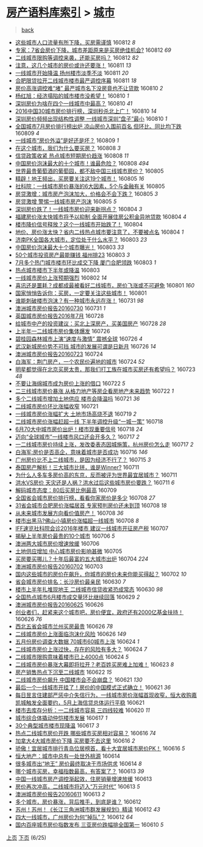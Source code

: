 [房产语料库索引](../../README.md)  > [城市](城市.md)
====
> [back](../README.md)

- [这些城市人口流量有所下降，买房需谨慎](http://jkwz.applinzi.com/ittc/6865606985717908485.html#%E8%BF%99%E4%BA%9B%E5%9F%8E%E5%B8%82%E4%BA%BA%E5%8F%A3%E6%B5%81%E9%87%8F%E6%9C%89%E6%89%80%E4%B8%8B%E9%99%8D%EF%BC%8C%E4%B9%B0%E6%88%BF%E9%9C%80%E8%B0%A8%E6%85%8E) 160812 *8* 
- [专家：7省会房价下降，城市差距原来是买房绝佳机会?](http://jkwz.applinzi.com/ittc/6865525687229875204.html#%E4%B8%93%E5%AE%B6%EF%BC%9A7%E7%9C%81%E4%BC%9A%E6%88%BF%E4%BB%B7%E4%B8%8B%E9%99%8D%EF%BC%8C%E5%9F%8E%E5%B8%82%E5%B7%AE%E8%B7%9D%E5%8E%9F%E6%9D%A5%E6%98%AF%E4%B9%B0%E6%88%BF%E7%BB%9D%E4%BD%B3%E6%9C%BA%E4%BC%9A%3F) 160812 *69* 
- [二线城市限购等调控来袭，还能买房吗？](http://jkwz.applinzi.com/ittc/6865423892100940804.html#%E4%BA%8C%E7%BA%BF%E5%9F%8E%E5%B8%82%E9%99%90%E8%B4%AD%E7%AD%89%E8%B0%83%E6%8E%A7%E6%9D%A5%E8%A2%AD%EF%BC%8C%E8%BF%98%E8%83%BD%E4%B9%B0%E6%88%BF%E5%90%97%EF%BC%9F) 160812 *82* 
- [注意，这几个城市的房价或许还要涨！](http://jkwz.applinzi.com/ittc/6865166393795937285.html#%E6%B3%A8%E6%84%8F%EF%BC%8C%E8%BF%99%E5%87%A0%E4%B8%AA%E5%9F%8E%E5%B8%82%E7%9A%84%E6%88%BF%E4%BB%B7%E6%88%96%E8%AE%B8%E8%BF%98%E8%A6%81%E6%B6%A8%EF%BC%81) 160811 *13* 
- [一线城市开始降温 扬州楼市淡季不淡](http://jkwz.applinzi.com/ittc/6865063139422503941.html#%E4%B8%80%E7%BA%BF%E5%9F%8E%E5%B8%82%E5%BC%80%E5%A7%8B%E9%99%8D%E6%B8%A9+%E6%89%AC%E5%B7%9E%E6%A5%BC%E5%B8%82%E6%B7%A1%E5%AD%A3%E4%B8%8D%E6%B7%A1) 160811 *20* 
- [合肥限贷拉开二线城市楼市最严调控序幕](http://jkwz.applinzi.com/ittc/6864775740209513476.html#%E5%90%88%E8%82%A5%E9%99%90%E8%B4%B7%E6%8B%89%E5%BC%80%E4%BA%8C%E7%BA%BF%E5%9F%8E%E5%B8%82%E6%A5%BC%E5%B8%82%E6%9C%80%E4%B8%A5%E8%B0%83%E6%8E%A7%E5%BA%8F%E5%B9%95) 160811 *18* 
- [房价高涨调控难“堵”   最严城市名下没房竟也不让贷款](http://jkwz.applinzi.com/ittc/6864791168059180037.html#%E6%88%BF%E4%BB%B7%E9%AB%98%E6%B6%A8%E8%B0%83%E6%8E%A7%E9%9A%BE%E2%80%9C%E5%A0%B5%E2%80%9D+++%E6%9C%80%E4%B8%A5%E5%9F%8E%E5%B8%82%E5%90%8D%E4%B8%8B%E6%B2%A1%E6%88%BF%E7%AB%9F%E4%B9%9F%E4%B8%8D%E8%AE%A9%E8%B4%B7%E6%AC%BE) 160810 *2* 
- [杨红旭：经济塌陷的城市楼市没希望！](http://jkwz.applinzi.com/ittc/6864701745581786116.html#%E6%9D%A8%E7%BA%A2%E6%97%AD%EF%BC%9A%E7%BB%8F%E6%B5%8E%E5%A1%8C%E9%99%B7%E7%9A%84%E5%9F%8E%E5%B8%82%E6%A5%BC%E5%B8%82%E6%B2%A1%E5%B8%8C%E6%9C%9B%EF%BC%81) 160810 *1* 
- [深圳房价为啥在四个一线城市中最高？](http://jkwz.applinzi.com/ittc/6864672971649713156.html#%E6%B7%B1%E5%9C%B3%E6%88%BF%E4%BB%B7%E4%B8%BA%E5%95%A5%E5%9C%A8%E5%9B%9B%E4%B8%AA%E4%B8%80%E7%BA%BF%E5%9F%8E%E5%B8%82%E4%B8%AD%E6%9C%80%E9%AB%98%EF%BC%9F) 160810 *41* 
- [2016中国30城市房价排行榜，深圳秒杀北上广！](http://jkwz.applinzi.com/ittc/6864393108711801861.html#2016%E4%B8%AD%E5%9B%BD30%E5%9F%8E%E5%B8%82%E6%88%BF%E4%BB%B7%E6%8E%92%E8%A1%8C%E6%A6%9C%EF%BC%8C%E6%B7%B1%E5%9C%B3%E7%A7%92%E6%9D%80%E5%8C%97%E4%B8%8A%E5%B9%BF%EF%BC%81) 160810 *14* 
- [深圳房价频频出现结构性调整 一线城市深圳“盘子”最小](http://jkwz.applinzi.com/ittc/6864653495873045509.html#%E6%B7%B1%E5%9C%B3%E6%88%BF%E4%BB%B7%E9%A2%91%E9%A2%91%E5%87%BA%E7%8E%B0%E7%BB%93%E6%9E%84%E6%80%A7%E8%B0%83%E6%95%B4+%E4%B8%80%E7%BA%BF%E5%9F%8E%E5%B8%82%E6%B7%B1%E5%9C%B3%E2%80%9C%E7%9B%98%E5%AD%90%E2%80%9D%E6%9C%80%E5%B0%8F) 160810 *1* 
- [全国城市7月房价排行榜出炉 凉山房价入围前百名 但环比、同比均下跌](http://jkwz.applinzi.com/ittc/6864347708965520388.html#%E5%85%A8%E5%9B%BD%E5%9F%8E%E5%B8%827%E6%9C%88%E6%88%BF%E4%BB%B7%E6%8E%92%E8%A1%8C%E6%A6%9C%E5%87%BA%E7%82%89+%E5%87%89%E5%B1%B1%E6%88%BF%E4%BB%B7%E5%85%A5%E5%9B%B4%E5%89%8D%E7%99%BE%E5%90%8D+%E4%BD%86%E7%8E%AF%E6%AF%94%E3%80%81%E5%90%8C%E6%AF%94%E5%9D%87%E4%B8%8B%E8%B7%8C) 160809 *4* 
- [一线城市“房价外溢”是好还是坏？](http://jkwz.applinzi.com/ittc/6864296523613078533.html#%E4%B8%80%E7%BA%BF%E5%9F%8E%E5%B8%82%E2%80%9C%E6%88%BF%E4%BB%B7%E5%A4%96%E6%BA%A2%E2%80%9D%E6%98%AF%E5%A5%BD%E8%BF%98%E6%98%AF%E5%9D%8F%EF%BC%9F) 160809 *1* 
- [在这个城市，我们为什么要买房？](http://jkwz.applinzi.com/ittc/6864046509582189573.html#%E5%9C%A8%E8%BF%99%E4%B8%AA%E5%9F%8E%E5%B8%82%EF%BC%8C%E6%88%91%E4%BB%AC%E4%B8%BA%E4%BB%80%E4%B9%88%E8%A6%81%E4%B9%B0%E6%88%BF%EF%BC%9F) 160808 *3* 
- [信贷政策收紧 热点城市短期房价趋涨](http://jkwz.applinzi.com/ittc/6864017516657116165.html#%E4%BF%A1%E8%B4%B7%E6%94%BF%E7%AD%96%E6%94%B6%E7%B4%A7+%E7%83%AD%E7%82%B9%E5%9F%8E%E5%B8%82%E7%9F%AD%E6%9C%9F%E6%88%BF%E4%BB%B7%E8%B6%8B%E6%B6%A8) 160808 *11* 
- [中国房价泡沫最大的十个城市！谁最危险？](http://jkwz.applinzi.com/ittc/6863916486355338244.html#%E4%B8%AD%E5%9B%BD%E6%88%BF%E4%BB%B7%E6%B3%A1%E6%B2%AB%E6%9C%80%E5%A4%A7%E7%9A%84%E5%8D%81%E4%B8%AA%E5%9F%8E%E5%B8%82%EF%BC%81%E8%B0%81%E6%9C%80%E5%8D%B1%E9%99%A9%EF%BC%9F) 160808 *494* 
- [世界最贵葡萄酒的葡萄园，都不敌中国三线城市房价？](http://jkwz.applinzi.com/ittc/6862946819214148613.html#%E4%B8%96%E7%95%8C%E6%9C%80%E8%B4%B5%E8%91%A1%E8%90%84%E9%85%92%E7%9A%84%E8%91%A1%E8%90%84%E5%9B%AD%EF%BC%8C%E9%83%BD%E4%B8%8D%E6%95%8C%E4%B8%AD%E5%9B%BD%E4%B8%89%E7%BA%BF%E5%9F%8E%E5%B8%82%E6%88%BF%E4%BB%B7%EF%BC%9F) 160805  
- [精辟！地王频出，买房要关注这19个城市！](http://jkwz.applinzi.com/ittc/6862931726678098948.html#%E7%B2%BE%E8%BE%9F%EF%BC%81%E5%9C%B0%E7%8E%8B%E9%A2%91%E5%87%BA%EF%BC%8C%E4%B9%B0%E6%88%BF%E8%A6%81%E5%85%B3%E6%B3%A8%E8%BF%9919%E4%B8%AA%E5%9F%8E%E5%B8%82%EF%BC%81) 160805 *16* 
- [社科院：一线城市房价暴涨的6大因素，5个与金融有关](http://jkwz.applinzi.com/ittc/6862826220999410693.html#%E7%A4%BE%E7%A7%91%E9%99%A2%EF%BC%9A%E4%B8%80%E7%BA%BF%E5%9F%8E%E5%B8%82%E6%88%BF%E4%BB%B7%E6%9A%B4%E6%B6%A8%E7%9A%846%E5%A4%A7%E5%9B%A0%E7%B4%A0%EF%BC%8C5%E4%B8%AA%E4%B8%8E%E9%87%91%E8%9E%8D%E6%9C%89%E5%85%B3) 160805  
- [房贷激增：城市房产泡沫加大，价格会不会下跌？](http://jkwz.applinzi.com/ittc/6862819753751741444.html#%E6%88%BF%E8%B4%B7%E6%BF%80%E5%A2%9E%EF%BC%9A%E5%9F%8E%E5%B8%82%E6%88%BF%E4%BA%A7%E6%B3%A1%E6%B2%AB%E5%8A%A0%E5%A4%A7%EF%BC%8C%E4%BB%B7%E6%A0%BC%E4%BC%9A%E4%B8%8D%E4%BC%9A%E4%B8%8B%E8%B7%8C%EF%BC%9F) 160805 *3* 
- [房贷激增 警惕一线城市房产泡沫](http://jkwz.applinzi.com/ittc/6862794179058598917.html#%E6%88%BF%E8%B4%B7%E6%BF%80%E5%A2%9E+%E8%AD%A6%E6%83%95%E4%B8%80%E7%BA%BF%E5%9F%8E%E5%B8%82%E6%88%BF%E4%BA%A7%E6%B3%A1%E6%B2%AB) 160805 *5* 
- [深圳房价跌了！一线城市房价迎来新拐点？](http://jkwz.applinzi.com/ittc/6862573418163209220.html#%E6%B7%B1%E5%9C%B3%E6%88%BF%E4%BB%B7%E8%B7%8C%E4%BA%86%EF%BC%81%E4%B8%80%E7%BA%BF%E5%9F%8E%E5%B8%82%E6%88%BF%E4%BB%B7%E8%BF%8E%E6%9D%A5%E6%96%B0%E6%8B%90%E7%82%B9%EF%BC%9F) 160804 *3* 
- [福建房价涨太快城市将予以抑制 全面开展住房公积金异地贷款](http://jkwz.applinzi.com/ittc/6862564471050077188.html#%E7%A6%8F%E5%BB%BA%E6%88%BF%E4%BB%B7%E6%B6%A8%E5%A4%AA%E5%BF%AB%E5%9F%8E%E5%B8%82%E5%B0%86%E4%BA%88%E4%BB%A5%E6%8A%91%E5%88%B6+%E5%85%A8%E9%9D%A2%E5%BC%80%E5%B1%95%E4%BD%8F%E6%88%BF%E5%85%AC%E7%A7%AF%E9%87%91%E5%BC%82%E5%9C%B0%E8%B4%B7%E6%AC%BE) 160804 *4* 
- [楼市降价信号释放？这个一线城市开始跌了！](http://jkwz.applinzi.com/ittc/6862480888046289924.html#%E6%A5%BC%E5%B8%82%E9%99%8D%E4%BB%B7%E4%BF%A1%E5%8F%B7%E9%87%8A%E6%94%BE%EF%BC%9F%E8%BF%99%E4%B8%AA%E4%B8%80%E7%BA%BF%E5%9F%8E%E5%B8%82%E5%BC%80%E5%A7%8B%E8%B7%8C%E4%BA%86%EF%BC%81) 160804  
- [地价、房价涨太快？省内二线热点城市要注意了，不要被点名](http://jkwz.applinzi.com/ittc/6862463731812008965.html#%E5%9C%B0%E4%BB%B7%E3%80%81%E6%88%BF%E4%BB%B7%E6%B6%A8%E5%A4%AA%E5%BF%AB%EF%BC%9F%E7%9C%81%E5%86%85%E4%BA%8C%E7%BA%BF%E7%83%AD%E7%82%B9%E5%9F%8E%E5%B8%82%E8%A6%81%E6%B3%A8%E6%84%8F%E4%BA%86%EF%BC%8C%E4%B8%8D%E8%A6%81%E8%A2%AB%E7%82%B9%E5%90%8D) 160804 *1* 
- [济南PK全国各大城市，定位处于什么水平？](http://jkwz.applinzi.com/ittc/6862252020609844228.html#%E6%B5%8E%E5%8D%97PK%E5%85%A8%E5%9B%BD%E5%90%84%E5%A4%A7%E5%9F%8E%E5%B8%82%EF%BC%8C%E5%AE%9A%E4%BD%8D%E5%A4%84%E4%BA%8E%E4%BB%80%E4%B9%88%E6%B0%B4%E5%B9%B3%EF%BC%9F) 160803 *23* 
- [中国房价泡沫最大十个城市曝光！](http://jkwz.applinzi.com/ittc/6862233285421433861.html#%E4%B8%AD%E5%9B%BD%E6%88%BF%E4%BB%B7%E6%B3%A1%E6%B2%AB%E6%9C%80%E5%A4%A7%E5%8D%81%E4%B8%AA%E5%9F%8E%E5%B8%82%E6%9B%9D%E5%85%89%EF%BC%81) 160803 *33* 
- [50个城市投资房产最能赚钱 福州排23](http://jkwz.applinzi.com/ittc/6862197575331087365.html#50%E4%B8%AA%E5%9F%8E%E5%B8%82%E6%8A%95%E8%B5%84%E6%88%BF%E4%BA%A7%E6%9C%80%E8%83%BD%E8%B5%9A%E9%92%B1+%E7%A6%8F%E5%B7%9E%E6%8E%9223) 160803 *3* 
- [7月多个热门城市楼市环比成交下降 厦门合肥领跌](http://jkwz.applinzi.com/ittc/6862161468392473604.html#7%E6%9C%88%E5%A4%9A%E4%B8%AA%E7%83%AD%E9%97%A8%E5%9F%8E%E5%B8%82%E6%A5%BC%E5%B8%82%E7%8E%AF%E6%AF%94%E6%88%90%E4%BA%A4%E4%B8%8B%E9%99%8D+%E5%8E%A6%E9%97%A8%E5%90%88%E8%82%A5%E9%A2%86%E8%B7%8C) 160803 *1* 
- [热点城市楼市下半年或降温](http://jkwz.applinzi.com/ittc/6861931589902271492.html#%E7%83%AD%E7%82%B9%E5%9F%8E%E5%B8%82%E6%A5%BC%E5%B8%82%E4%B8%8B%E5%8D%8A%E5%B9%B4%E6%88%96%E9%99%8D%E6%B8%A9) 160803  
- [一线城市房价上涨预期强烈](http://jkwz.applinzi.com/ittc/6861551069766878212.html#%E4%B8%80%E7%BA%BF%E5%9F%8E%E5%B8%82%E6%88%BF%E4%BB%B7%E4%B8%8A%E6%B6%A8%E9%A2%84%E6%9C%9F%E5%BC%BA%E7%83%88) 160802 *14* 
- [喜讯还是噩耗？成都成最被看好二线城市，房价飞涨或不可避免](http://jkwz.applinzi.com/ittc/6861456106215441412.html#%E5%96%9C%E8%AE%AF%E8%BF%98%E6%98%AF%E5%99%A9%E8%80%97%EF%BC%9F%E6%88%90%E9%83%BD%E6%88%90%E6%9C%80%E8%A2%AB%E7%9C%8B%E5%A5%BD%E4%BA%8C%E7%BA%BF%E5%9F%8E%E5%B8%82%EF%BC%8C%E6%88%BF%E4%BB%B7%E9%A3%9E%E6%B6%A8%E6%88%96%E4%B8%8D%E5%8F%AF%E9%81%BF%E5%85%8D) 160801 *160* 
- [国家悄悄告诉你：买房，一定要关注这些城市！](http://jkwz.applinzi.com/ittc/6861357852144436229.html#%E5%9B%BD%E5%AE%B6%E6%82%84%E6%82%84%E5%91%8A%E8%AF%89%E4%BD%A0%EF%BC%9A%E4%B9%B0%E6%88%BF%EF%BC%8C%E4%B8%80%E5%AE%9A%E8%A6%81%E5%85%B3%E6%B3%A8%E8%BF%99%E4%BA%9B%E5%9F%8E%E5%B8%82%EF%BC%81) 160801  
- [谁能刺破楼市泡沫？有一种城市永远在涨！](http://jkwz.applinzi.com/ittc/6861150806027535364.html#%E8%B0%81%E8%83%BD%E5%88%BA%E7%A0%B4%E6%A5%BC%E5%B8%82%E6%B3%A1%E6%B2%AB%EF%BC%9F%E6%9C%89%E4%B8%80%E7%A7%8D%E5%9F%8E%E5%B8%82%E6%B0%B8%E8%BF%9C%E5%9C%A8%E6%B6%A8%EF%BC%81) 160731 *98* 
- [澳洲城市房价报告20160730](http://jkwz.applinzi.com/ittc/6860243452134163461.html#%E6%BE%B3%E6%B4%B2%E5%9F%8E%E5%B8%82%E6%88%BF%E4%BB%B7%E6%8A%A5%E5%91%8A20160730) 160731 *1* 
- [英国城市房价报告2016年7月](http://jkwz.applinzi.com/ittc/6859854946769585157.html#%E8%8B%B1%E5%9B%BD%E5%9F%8E%E5%B8%82%E6%88%BF%E4%BB%B7%E6%8A%A5%E5%91%8A2016%E5%B9%B47%E6%9C%88) 160728  
- [给城市中产的投资建议：买北上深房产，买美国房产](http://jkwz.applinzi.com/ittc/6859582984742765572.html#%E7%BB%99%E5%9F%8E%E5%B8%82%E4%B8%AD%E4%BA%A7%E7%9A%84%E6%8A%95%E8%B5%84%E5%BB%BA%E8%AE%AE%EF%BC%9A%E4%B9%B0%E5%8C%97%E4%B8%8A%E6%B7%B1%E6%88%BF%E4%BA%A7%EF%BC%8C%E4%B9%B0%E7%BE%8E%E5%9B%BD%E6%88%BF%E4%BA%A7) 160728 *28* 
- [上半年一二线城市房价集体爆发](http://jkwz.applinzi.com/ittc/6859159346260476932.html#%E4%B8%8A%E5%8D%8A%E5%B9%B4%E4%B8%80%E4%BA%8C%E7%BA%BF%E5%9F%8E%E5%B8%82%E6%88%BF%E4%BB%B7%E9%9B%86%E4%BD%93%E7%88%86%E5%8F%91) 160726  
- [碧桂园森林城市上演“速度与激情” 震撼全球](http://jkwz.applinzi.com/ittc/6859236614517294084.html#%E7%A2%A7%E6%A1%82%E5%9B%AD%E6%A3%AE%E6%9E%97%E5%9F%8E%E5%B8%82%E4%B8%8A%E6%BC%94%E2%80%9C%E9%80%9F%E5%BA%A6%E4%B8%8E%E6%BF%80%E6%83%85%E2%80%9D+%E9%9C%87%E6%92%BC%E5%85%A8%E7%90%83) 160726 *4* 
- [武汉新城房价势不可挡 城市的发展可谓是日新月](http://jkwz.applinzi.com/ittc/6859083759789540357.html#%E6%AD%A6%E6%B1%89%E6%96%B0%E5%9F%8E%E6%88%BF%E4%BB%B7%E5%8A%BF%E4%B8%8D%E5%8F%AF%E6%8C%A1+%E5%9F%8E%E5%B8%82%E7%9A%84%E5%8F%91%E5%B1%95%E5%8F%AF%E8%B0%93%E6%98%AF%E6%97%A5%E6%96%B0%E6%9C%88) 160726 *14* 
- [澳洲城市房价报告20160723](http://jkwz.applinzi.com/ittc/6857733393575576580.html#%E6%BE%B3%E6%B4%B2%E5%9F%8E%E5%B8%82%E6%88%BF%E4%BB%B7%E6%8A%A5%E5%91%8A20160723) 160724  
- [白海军：荆门房产，一个农民价遍地的城市](http://jkwz.applinzi.com/ittc/6858386424986076165.html#%E7%99%BD%E6%B5%B7%E5%86%9B%EF%BC%9A%E8%8D%86%E9%97%A8%E6%88%BF%E4%BA%A7%EF%BC%8C%E4%B8%80%E4%B8%AA%E5%86%9C%E6%B0%91%E4%BB%B7%E9%81%8D%E5%9C%B0%E7%9A%84%E5%9F%8E%E5%B8%82) 160724 *52* 
- [明星都觉得在北京买房太贵，那我们打工族在城市买房还有希望吗？](http://jkwz.applinzi.com/ittc/6858149971437814788.html#%E6%98%8E%E6%98%9F%E9%83%BD%E8%A7%89%E5%BE%97%E5%9C%A8%E5%8C%97%E4%BA%AC%E4%B9%B0%E6%88%BF%E5%A4%AA%E8%B4%B5%EF%BC%8C%E9%82%A3%E6%88%91%E4%BB%AC%E6%89%93%E5%B7%A5%E6%97%8F%E5%9C%A8%E5%9F%8E%E5%B8%82%E4%B9%B0%E6%88%BF%E8%BF%98%E6%9C%89%E5%B8%8C%E6%9C%9B%E5%90%97%EF%BC%9F) 160723 *48* 
- [不要让海绵城市成为房价上涨的借口](http://jkwz.applinzi.com/ittc/6857742491905950724.html#%E4%B8%8D%E8%A6%81%E8%AE%A9%E6%B5%B7%E7%BB%B5%E5%9F%8E%E5%B8%82%E6%88%90%E4%B8%BA%E6%88%BF%E4%BB%B7%E4%B8%8A%E6%B6%A8%E7%9A%84%E5%80%9F%E5%8F%A3) 160722 *5* 
- [二三线城市房价暴涨 从格力地产等房企看房地产未来趋势](http://jkwz.applinzi.com/ittc/6857735491927147524.html#%E4%BA%8C%E4%B8%89%E7%BA%BF%E5%9F%8E%E5%B8%82%E6%88%BF%E4%BB%B7%E6%9A%B4%E6%B6%A8+%E4%BB%8E%E6%A0%BC%E5%8A%9B%E5%9C%B0%E4%BA%A7%E7%AD%89%E6%88%BF%E4%BC%81%E7%9C%8B%E6%88%BF%E5%9C%B0%E4%BA%A7%E6%9C%AA%E6%9D%A5%E8%B6%8B%E5%8A%BF) 160722 *1* 
- [多个二线城市增加土地供应 楼市会降温吗](http://jkwz.applinzi.com/ittc/6857238181556257797.html#%E5%A4%9A%E4%B8%AA%E4%BA%8C%E7%BA%BF%E5%9F%8E%E5%B8%82%E5%A2%9E%E5%8A%A0%E5%9C%9F%E5%9C%B0%E4%BE%9B%E5%BA%94+%E6%A5%BC%E5%B8%82%E4%BC%9A%E9%99%8D%E6%B8%A9%E5%90%97) 160721 *36* 
- [二线城市房价环比涨幅收窄](http://jkwz.applinzi.com/ittc/6857235941806310405.html#%E4%BA%8C%E7%BA%BF%E5%9F%8E%E5%B8%82%E6%88%BF%E4%BB%B7%E7%8E%AF%E6%AF%94%E6%B6%A8%E5%B9%85%E6%94%B6%E7%AA%84) 160721  
- [一线城市房价涨幅扩大 土地市场高烧不退](http://jkwz.applinzi.com/ittc/6856487409419813892.html#%E4%B8%80%E7%BA%BF%E5%9F%8E%E5%B8%82%E6%88%BF%E4%BB%B7%E6%B6%A8%E5%B9%85%E6%89%A9%E5%A4%A7+%E5%9C%9F%E5%9C%B0%E5%B8%82%E5%9C%BA%E9%AB%98%E7%83%A7%E4%B8%8D%E9%80%80) 160719 *2* 
- [二线城市房价涨幅赶超一线 下半年调控升级“一城一策”](http://jkwz.applinzi.com/ittc/6856305419768824837.html#%E4%BA%8C%E7%BA%BF%E5%9F%8E%E5%B8%82%E6%88%BF%E4%BB%B7%E6%B6%A8%E5%B9%85%E8%B5%B6%E8%B6%85%E4%B8%80%E7%BA%BF+%E4%B8%8B%E5%8D%8A%E5%B9%B4%E8%B0%83%E6%8E%A7%E5%8D%87%E7%BA%A7%E2%80%9C%E4%B8%80%E5%9F%8E%E4%B8%80%E7%AD%96%E2%80%9D) 160718  
- [6月70大中城市房价出炉！楼市现重要信号](http://jkwz.applinzi.com/ittc/6856170632093631492.html#6%E6%9C%8870%E5%A4%A7%E4%B8%AD%E5%9F%8E%E5%B8%82%E6%88%BF%E4%BB%B7%E5%87%BA%E7%82%89%EF%BC%81%E6%A5%BC%E5%B8%82%E7%8E%B0%E9%87%8D%E8%A6%81%E4%BF%A1%E5%8F%B7) 160718 *24* 
- [迈向“全球城市”一线楼市风口还会开多久？](http://jkwz.applinzi.com/ittc/6855914827100455940.html#%E8%BF%88%E5%90%91%E2%80%9C%E5%85%A8%E7%90%83%E5%9F%8E%E5%B8%82%E2%80%9D%E4%B8%80%E7%BA%BF%E6%A5%BC%E5%B8%82%E9%A3%8E%E5%8F%A3%E8%BF%98%E4%BC%9A%E5%BC%80%E5%A4%9A%E4%B9%85%EF%BC%9F) 160717 *2* 
- [一二线城市房价持续上涨，发改委表态因城施策，杭州房价怎么走](http://jkwz.applinzi.com/ittc/6855706880936248325.html#%E4%B8%80%E4%BA%8C%E7%BA%BF%E5%9F%8E%E5%B8%82%E6%88%BF%E4%BB%B7%E6%8C%81%E7%BB%AD%E4%B8%8A%E6%B6%A8%EF%BC%8C%E5%8F%91%E6%94%B9%E5%A7%94%E8%A1%A8%E6%80%81%E5%9B%A0%E5%9F%8E%E6%96%BD%E7%AD%96%EF%BC%8C%E6%9D%AD%E5%B7%9E%E6%88%BF%E4%BB%B7%E6%80%8E%E4%B9%88%E8%B5%B0) 160717 *2* 
- [白海军:房价是否高企，意味着城市是否成功](http://jkwz.applinzi.com/ittc/6855382887398114308.html#%E7%99%BD%E6%B5%B7%E5%86%9B%3A%E6%88%BF%E4%BB%B7%E6%98%AF%E5%90%A6%E9%AB%98%E4%BC%81%EF%BC%8C%E6%84%8F%E5%91%B3%E7%9D%80%E5%9F%8E%E5%B8%82%E6%98%AF%E5%90%A6%E6%88%90%E5%8A%9F) 160716 *146* 
- [广州房价比不上二线城市，是因为经济不行了？](http://jkwz.applinzi.com/ittc/6855048042918708229.html#%E5%B9%BF%E5%B7%9E%E6%88%BF%E4%BB%B7%E6%AF%94%E4%B8%8D%E4%B8%8A%E4%BA%8C%E7%BA%BF%E5%9F%8E%E5%B8%82%EF%BC%8C%E6%98%AF%E5%9B%A0%E4%B8%BA%E7%BB%8F%E6%B5%8E%E4%B8%8D%E8%A1%8C%E4%BA%86%EF%BC%9F) 160715 *3* 
- [泰国房产解析！三大城市比拼，谁是Winner?](http://jkwz.applinzi.com/ittc/6853670333462348804.html#%E6%B3%B0%E5%9B%BD%E6%88%BF%E4%BA%A7%E8%A7%A3%E6%9E%90%EF%BC%81%E4%B8%89%E5%A4%A7%E5%9F%8E%E5%B8%82%E6%AF%94%E6%8B%BC%EF%BC%8C%E8%B0%81%E6%98%AFWinner%3F) 160711  
- [为什么人多车多房价高的东京，反而被评为世界最宜居城市？](http://jkwz.applinzi.com/ittc/6853670264696734724.html#%E4%B8%BA%E4%BB%80%E4%B9%88%E4%BA%BA%E5%A4%9A%E8%BD%A6%E5%A4%9A%E6%88%BF%E4%BB%B7%E9%AB%98%E7%9A%84%E4%B8%9C%E4%BA%AC%EF%BC%8C%E5%8F%8D%E8%80%8C%E8%A2%AB%E8%AF%84%E4%B8%BA%E4%B8%96%E7%95%8C%E6%9C%80%E5%AE%9C%E5%B1%85%E5%9F%8E%E5%B8%82%EF%BC%9F) 160711  
- [洪水VS房价 天灾还是人祸？洪水过后这些城市房价要跌？](http://jkwz.applinzi.com/ittc/6853537471509562372.html#%E6%B4%AA%E6%B0%B4VS%E6%88%BF%E4%BB%B7+%E5%A4%A9%E7%81%BE%E8%BF%98%E6%98%AF%E4%BA%BA%E7%A5%B8%EF%BC%9F%E6%B4%AA%E6%B0%B4%E8%BF%87%E5%90%8E%E8%BF%99%E4%BA%9B%E5%9F%8E%E5%B8%82%E6%88%BF%E4%BB%B7%E8%A6%81%E8%B7%8C%EF%BC%9F) 160711 *6* 
- [解码城市态度：80后买房比例最高](http://jkwz.applinzi.com/ittc/6852683297129497604.html#%E8%A7%A3%E7%A0%81%E5%9F%8E%E5%B8%82%E6%80%81%E5%BA%A6%EF%BC%9A80%E5%90%8E%E4%B9%B0%E6%88%BF%E6%AF%94%E4%BE%8B%E6%9C%80%E9%AB%98) 160709  
- [全国省会城市房价排行榜，看看你家房价是多少](http://jkwz.applinzi.com/ittc/6852538281014854661.html#%E5%85%A8%E5%9B%BD%E7%9C%81%E4%BC%9A%E5%9F%8E%E5%B8%82%E6%88%BF%E4%BB%B7%E6%8E%92%E8%A1%8C%E6%A6%9C%EF%BC%8C%E7%9C%8B%E7%9C%8B%E4%BD%A0%E5%AE%B6%E6%88%BF%E4%BB%B7%E6%98%AF%E5%A4%9A%E5%B0%91) 160708 *27* 
- [31省会城市合肥房价涨幅居首 专家预判房价还未到顶](http://jkwz.applinzi.com/ittc/6852460545269302277.html#31%E7%9C%81%E4%BC%9A%E5%9F%8E%E5%B8%82%E5%90%88%E8%82%A5%E6%88%BF%E4%BB%B7%E6%B6%A8%E5%B9%85%E5%B1%85%E9%A6%96+%E4%B8%93%E5%AE%B6%E9%A2%84%E5%88%A4%E6%88%BF%E4%BB%B7%E8%BF%98%E6%9C%AA%E5%88%B0%E9%A1%B6) 160708 *18* 
- [从未来城市发展方向看价值房产！](http://jkwz.applinzi.com/ittc/6852416173031031813.html#%E4%BB%8E%E6%9C%AA%E6%9D%A5%E5%9F%8E%E5%B8%82%E5%8F%91%E5%B1%95%E6%96%B9%E5%90%91%E7%9C%8B%E4%BB%B7%E5%80%BC%E6%88%BF%E4%BA%A7%EF%BC%81) 160708 *36* 
- [楼市出黑马?佛山小镇房价涨幅超一线城市](http://jkwz.applinzi.com/ittc/6852405599110956036.html#%E6%A5%BC%E5%B8%82%E5%87%BA%E9%BB%91%E9%A9%AC%3F%E4%BD%9B%E5%B1%B1%E5%B0%8F%E9%95%87%E6%88%BF%E4%BB%B7%E6%B6%A8%E5%B9%85%E8%B6%85%E4%B8%80%E7%BA%BF%E5%9F%8E%E5%B8%82) 160708 *8* 
- [IFF速览社科院会诊2016年楼市 建议一线城市开征房产税](http://jkwz.applinzi.com/ittc/6852172619474011141.html#IFF%E9%80%9F%E8%A7%88%E7%A4%BE%E7%A7%91%E9%99%A2%E4%BC%9A%E8%AF%8A2016%E5%B9%B4%E6%A5%BC%E5%B8%82+%E5%BB%BA%E8%AE%AE%E4%B8%80%E7%BA%BF%E5%9F%8E%E5%B8%82%E5%BC%80%E5%BE%81%E6%88%BF%E4%BA%A7%E7%A8%8E) 160707  
- [揭秘上半年房价最贵的10个城市](http://jkwz.applinzi.com/ittc/6851748896245810181.html#%E6%8F%AD%E7%A7%98%E4%B8%8A%E5%8D%8A%E5%B9%B4%E6%88%BF%E4%BB%B7%E6%9C%80%E8%B4%B5%E7%9A%8410%E4%B8%AA%E5%9F%8E%E5%B8%82) 160706 *5* 
- [澳洲两大城市房价增速放缓](http://jkwz.applinzi.com/ittc/6851713625118737412.html#%E6%BE%B3%E6%B4%B2%E4%B8%A4%E5%A4%A7%E5%9F%8E%E5%B8%82%E6%88%BF%E4%BB%B7%E5%A2%9E%E9%80%9F%E6%94%BE%E7%BC%93) 160706  
- [土地供应增加 中心城市房价影响甚微](http://jkwz.applinzi.com/ittc/6851310460074460164.html#%E5%9C%9F%E5%9C%B0%E4%BE%9B%E5%BA%94%E5%A2%9E%E5%8A%A0+%E4%B8%AD%E5%BF%83%E5%9F%8E%E5%B8%82%E6%88%BF%E4%BB%B7%E5%BD%B1%E5%93%8D%E7%94%9A%E5%BE%AE) 160705  
- [买房要买哪儿？十年后最富的五大城市出炉](http://jkwz.applinzi.com/ittc/6850936552821359621.html#%E4%B9%B0%E6%88%BF%E8%A6%81%E4%B9%B0%E5%93%AA%E5%84%BF%EF%BC%9F%E5%8D%81%E5%B9%B4%E5%90%8E%E6%9C%80%E5%AF%8C%E7%9A%84%E4%BA%94%E5%A4%A7%E5%9F%8E%E5%B8%82%E5%87%BA%E7%82%89) 160704 *224* 
- [澳洲城市房价报告20160702](http://jkwz.applinzi.com/ittc/6850671626638853125.html#%E6%BE%B3%E6%B4%B2%E5%9F%8E%E5%B8%82%E6%88%BF%E4%BB%B7%E6%8A%A5%E5%91%8A20160702) 160703  
- [国内这些城市的房价在飙升，你城市的房价未来你能买得起？](http://jkwz.applinzi.com/ittc/6850239192554275844.html#%E5%9B%BD%E5%86%85%E8%BF%99%E4%BA%9B%E5%9F%8E%E5%B8%82%E7%9A%84%E6%88%BF%E4%BB%B7%E5%9C%A8%E9%A3%99%E5%8D%87%EF%BC%8C%E4%BD%A0%E5%9F%8E%E5%B8%82%E7%9A%84%E6%88%BF%E4%BB%B7%E6%9C%AA%E6%9D%A5%E4%BD%A0%E8%83%BD%E4%B9%B0%E5%BE%97%E8%B5%B7%EF%BC%9F) 160702 *10* 
- [省会城市房价排名：长沙房价最亲民](http://jkwz.applinzi.com/ittc/6849497537865843716.html#%E7%9C%81%E4%BC%9A%E5%9F%8E%E5%B8%82%E6%88%BF%E4%BB%B7%E6%8E%92%E5%90%8D%EF%BC%9A%E9%95%BF%E6%B2%99%E6%88%BF%E4%BB%B7%E6%9C%80%E4%BA%B2%E6%B0%91) 160630 *7* 
- [楼市上半年扎堆现地王 二线城市信贷收紧恐成常态](http://jkwz.applinzi.com/ittc/6849419554522137605.html#%E6%A5%BC%E5%B8%82%E4%B8%8A%E5%8D%8A%E5%B9%B4%E6%89%8E%E5%A0%86%E7%8E%B0%E5%9C%B0%E7%8E%8B+%E4%BA%8C%E7%BA%BF%E5%9F%8E%E5%B8%82%E4%BF%A1%E8%B4%B7%E6%94%B6%E7%B4%A7%E6%81%90%E6%88%90%E5%B8%B8%E6%80%81) 160630 *98* 
- [全国热点城市6月楼市成交量环比继续回落](http://jkwz.applinzi.com/ittc/6849181097627485188.html#%E5%85%A8%E5%9B%BD%E7%83%AD%E7%82%B9%E5%9F%8E%E5%B8%826%E6%9C%88%E6%A5%BC%E5%B8%82%E6%88%90%E4%BA%A4%E9%87%8F%E7%8E%AF%E6%AF%94%E7%BB%A7%E7%BB%AD%E5%9B%9E%E8%90%BD) 160629 *2* 
- [澳洲城市房价报告20160625](http://jkwz.applinzi.com/ittc/6848005864447017989.html#%E6%BE%B3%E6%B4%B2%E5%9F%8E%E5%B8%82%E6%88%BF%E4%BB%B7%E6%8A%A5%E5%91%8A20160625) 160626  
- [创业者们，赶紧来这个城市吧，房价便宜，政府还有2000亿基金扶持！](http://jkwz.applinzi.com/ittc/6848083065762743301.html#%E5%88%9B%E4%B8%9A%E8%80%85%E4%BB%AC%EF%BC%8C%E8%B5%B6%E7%B4%A7%E6%9D%A5%E8%BF%99%E4%B8%AA%E5%9F%8E%E5%B8%82%E5%90%A7%EF%BC%8C%E6%88%BF%E4%BB%B7%E4%BE%BF%E5%AE%9C%EF%BC%8C%E6%94%BF%E5%BA%9C%E8%BF%98%E6%9C%892000%E4%BA%BF%E5%9F%BA%E9%87%91%E6%89%B6%E6%8C%81%EF%BC%81) 160626 *76* 
- [西北五省会城市兰州买房最贵](http://jkwz.applinzi.com/ittc/6848061777740579844.html#%E8%A5%BF%E5%8C%97%E4%BA%94%E7%9C%81%E4%BC%9A%E5%9F%8E%E5%B8%82%E5%85%B0%E5%B7%9E%E4%B9%B0%E6%88%BF%E6%9C%80%E8%B4%B5) 160626 *78* 
- [二线城市房价上涨面临泡沫化风险](http://jkwz.applinzi.com/ittc/6847858781731685380.html#%E4%BA%8C%E7%BA%BF%E5%9F%8E%E5%B8%82%E6%88%BF%E4%BB%B7%E4%B8%8A%E6%B6%A8%E9%9D%A2%E4%B8%B4%E6%B3%A1%E6%B2%AB%E5%8C%96%E9%A3%8E%E9%99%A9) 160626 *149* 
- [五月份房价调查大数据  70城市60城市上涨](http://jkwz.applinzi.com/ittc/6847330963058852868.html#%E4%BA%94%E6%9C%88%E4%BB%BD%E6%88%BF%E4%BB%B7%E8%B0%83%E6%9F%A5%E5%A4%A7%E6%95%B0%E6%8D%AE++70%E5%9F%8E%E5%B8%8260%E5%9F%8E%E5%B8%82%E4%B8%8A%E6%B6%A8) 160624 *1* 
- [二线城市房价上涨过快，存在的风险有多大？](http://jkwz.applinzi.com/ittc/6847212753500242949.html#%E4%BA%8C%E7%BA%BF%E5%9F%8E%E5%B8%82%E6%88%BF%E4%BB%B7%E4%B8%8A%E6%B6%A8%E8%BF%87%E5%BF%AB%EF%BC%8C%E5%AD%98%E5%9C%A8%E7%9A%84%E9%A3%8E%E9%99%A9%E6%9C%89%E5%A4%9A%E5%A4%A7%EF%BC%9F) 160624 *7* 
- [二线城市限购意味着楼市已上4000点](http://jkwz.applinzi.com/ittc/6847190221934052357.html#%E4%BA%8C%E7%BA%BF%E5%9F%8E%E5%B8%82%E9%99%90%E8%B4%AD%E6%84%8F%E5%91%B3%E7%9D%80%E6%A5%BC%E5%B8%82%E5%B7%B2%E4%B8%8A4000%E7%82%B9) 160624 *5* 
- [二线城市房价暴涨大幕即将拉开？老百姓买房难上加难！](http://jkwz.applinzi.com/ittc/6846859331282404357.html#%E4%BA%8C%E7%BA%BF%E5%9F%8E%E5%B8%82%E6%88%BF%E4%BB%B7%E6%9A%B4%E6%B6%A8%E5%A4%A7%E5%B9%95%E5%8D%B3%E5%B0%86%E6%8B%89%E5%BC%80%EF%BC%9F%E8%80%81%E7%99%BE%E5%A7%93%E4%B9%B0%E6%88%BF%E9%9A%BE%E4%B8%8A%E5%8A%A0%E9%9A%BE%EF%BC%81) 160623 *8* 
- [房产销售热点下沉至二线城市](http://jkwz.applinzi.com/ittc/6846334595397846020.html#%E6%88%BF%E4%BA%A7%E9%94%80%E5%94%AE%E7%83%AD%E7%82%B9%E4%B8%8B%E6%B2%89%E8%87%B3%E4%BA%8C%E7%BA%BF%E5%9F%8E%E5%B8%82) 160622 *15* 
- [二线城市房价飙升 中国楼市会不会崩盘？](http://jkwz.applinzi.com/ittc/6846303520265077765.html#%E4%BA%8C%E7%BA%BF%E5%9F%8E%E5%B8%82%E6%88%BF%E4%BB%B7%E9%A3%99%E5%8D%87+%E4%B8%AD%E5%9B%BD%E6%A5%BC%E5%B8%82%E4%BC%9A%E4%B8%8D%E4%BC%9A%E5%B4%A9%E7%9B%98%EF%BC%9F) 160621 *130* 
- [最后一个一线城市开挂了！房价的中国模式正式确立！](http://jkwz.applinzi.com/ittc/6846224741266097156.html#%E6%9C%80%E5%90%8E%E4%B8%80%E4%B8%AA%E4%B8%80%E7%BA%BF%E5%9F%8E%E5%B8%82%E5%BC%80%E6%8C%82%E4%BA%86%EF%BC%81%E6%88%BF%E4%BB%B7%E7%9A%84%E4%B8%AD%E5%9B%BD%E6%A8%A1%E5%BC%8F%E6%AD%A3%E5%BC%8F%E7%A1%AE%E7%AB%8B%EF%BC%81) 160621 *36* 
- [每日昱言住建部严惩中介失信行为，一线城市房价涨幅首现收窄，恒大收购嘉凯城触发全面要约，5月上海信贷总体运行平稳](http://jkwz.applinzi.com/ittc/6846069920638698500.html#%E6%AF%8F%E6%97%A5%E6%98%B1%E8%A8%80%E4%BD%8F%E5%BB%BA%E9%83%A8%E4%B8%A5%E6%83%A9%E4%B8%AD%E4%BB%8B%E5%A4%B1%E4%BF%A1%E8%A1%8C%E4%B8%BA%EF%BC%8C%E4%B8%80%E7%BA%BF%E5%9F%8E%E5%B8%82%E6%88%BF%E4%BB%B7%E6%B6%A8%E5%B9%85%E9%A6%96%E7%8E%B0%E6%94%B6%E7%AA%84%EF%BC%8C%E6%81%92%E5%A4%A7%E6%94%B6%E8%B4%AD%E5%98%89%E5%87%AF%E5%9F%8E%E8%A7%A6%E5%8F%91%E5%85%A8%E9%9D%A2%E8%A6%81%E7%BA%A6%EF%BC%8C5%E6%9C%88%E4%B8%8A%E6%B5%B7%E4%BF%A1%E8%B4%B7%E6%80%BB%E4%BD%93%E8%BF%90%E8%A1%8C%E5%B9%B3%E7%A8%B3) 160621  
- [楼市去库存分析：一二线城市容易 三四线较难](http://jkwz.applinzi.com/ittc/6845761211756708869.html#%E6%A5%BC%E5%B8%82%E5%8E%BB%E5%BA%93%E5%AD%98%E5%88%86%E6%9E%90%EF%BC%9A%E4%B8%80%E4%BA%8C%E7%BA%BF%E5%9F%8E%E5%B8%82%E5%AE%B9%E6%98%93+%E4%B8%89%E5%9B%9B%E7%BA%BF%E8%BE%83%E9%9A%BE) 160620 *11* 
- [城市综合体撬动仲恺楼市发展](http://jkwz.applinzi.com/ittc/6844726282650387461.html#%E5%9F%8E%E5%B8%82%E7%BB%BC%E5%90%88%E4%BD%93%E6%92%AC%E5%8A%A8%E4%BB%B2%E6%81%BA%E6%A5%BC%E5%B8%82%E5%8F%91%E5%B1%95) 160617 *1* 
- [30个典型城市楼市现降温](http://jkwz.applinzi.com/ittc/6844564575550440452.html#30%E4%B8%AA%E5%85%B8%E5%9E%8B%E5%9F%8E%E5%B8%82%E6%A5%BC%E5%B8%82%E7%8E%B0%E9%99%8D%E6%B8%A9) 160617 *3* 
- [热点二线城市房价开跌 哪些城市买房相对容易？](http://jkwz.applinzi.com/ittc/6844362587734819845.html#%E7%83%AD%E7%82%B9%E4%BA%8C%E7%BA%BF%E5%9F%8E%E5%B8%82%E6%88%BF%E4%BB%B7%E5%BC%80%E8%B7%8C+%E5%93%AA%E4%BA%9B%E5%9F%8E%E5%B8%82%E4%B9%B0%E6%88%BF%E7%9B%B8%E5%AF%B9%E5%AE%B9%E6%98%93%EF%BC%9F) 160616 *74* 
- [加拿大4大城市房价下降 买房要不去这里](http://jkwz.applinzi.com/ittc/6844256421335794692.html#%E5%8A%A0%E6%8B%BF%E5%A4%A74%E5%A4%A7%E5%9F%8E%E5%B8%82%E6%88%BF%E4%BB%B7%E4%B8%8B%E9%99%8D+%E4%B9%B0%E6%88%BF%E8%A6%81%E4%B8%8D%E5%8E%BB%E8%BF%99%E9%87%8C) 160616 *2* 
- [骄傲！宜居城市排行青岛位居榜首，看十大宜居城市房价PK！](http://jkwz.applinzi.com/ittc/6844234575617983492.html#%E9%AA%84%E5%82%B2%EF%BC%81%E5%AE%9C%E5%B1%85%E5%9F%8E%E5%B8%82%E6%8E%92%E8%A1%8C%E9%9D%92%E5%B2%9B%E4%BD%8D%E5%B1%85%E6%A6%9C%E9%A6%96%EF%BC%8C%E7%9C%8B%E5%8D%81%E5%A4%A7%E5%AE%9C%E5%B1%85%E5%9F%8E%E5%B8%82%E6%88%BF%E4%BB%B7PK%EF%BC%81) 160616 *5* 
- [恒大地产：城市中总有一处世外桃源](http://jkwz.applinzi.com/ittc/6843513148702983173.html#%E6%81%92%E5%A4%A7%E5%9C%B0%E4%BA%A7%EF%BC%9A%E5%9F%8E%E5%B8%82%E4%B8%AD%E6%80%BB%E6%9C%89%E4%B8%80%E5%A4%84%E4%B8%96%E5%A4%96%E6%A1%83%E6%BA%90) 160614  
- [很多城市出“地王” 房价最终取决于市场供求](http://jkwz.applinzi.com/ittc/6843606149475337221.html#%E5%BE%88%E5%A4%9A%E5%9F%8E%E5%B8%82%E5%87%BA%E2%80%9C%E5%9C%B0%E7%8E%8B%E2%80%9D+%E6%88%BF%E4%BB%B7%E6%9C%80%E7%BB%88%E5%8F%96%E5%86%B3%E4%BA%8E%E5%B8%82%E5%9C%BA%E4%BE%9B%E6%B1%82) 160614 *8* 
- [哪个城市买房，幸福指数最高，有答案了？](http://jkwz.applinzi.com/ittc/6843337261806257157.html#%E5%93%AA%E4%B8%AA%E5%9F%8E%E5%B8%82%E4%B9%B0%E6%88%BF%EF%BC%8C%E5%B9%B8%E7%A6%8F%E6%8C%87%E6%95%B0%E6%9C%80%E9%AB%98%EF%BC%8C%E6%9C%89%E7%AD%94%E6%A1%88%E4%BA%86%EF%BC%9F) 160613 *39* 
- [中国一线城市房产调控渐起效，住房销量增速放缓](http://jkwz.applinzi.com/ittc/6843252889463817220.html#%E4%B8%AD%E5%9B%BD%E4%B8%80%E7%BA%BF%E5%9F%8E%E5%B8%82%E6%88%BF%E4%BA%A7%E8%B0%83%E6%8E%A7%E6%B8%90%E8%B5%B7%E6%95%88%EF%BC%8C%E4%BD%8F%E6%88%BF%E9%94%80%E9%87%8F%E5%A2%9E%E9%80%9F%E6%94%BE%E7%BC%93) 160613  
- [房价再次冲高，二线城市将迈入“万元时代”](http://jkwz.applinzi.com/ittc/6843135497991619588.html#%E6%88%BF%E4%BB%B7%E5%86%8D%E6%AC%A1%E5%86%B2%E9%AB%98%EF%BC%8C%E4%BA%8C%E7%BA%BF%E5%9F%8E%E5%B8%82%E5%B0%86%E8%BF%88%E5%85%A5%E2%80%9C%E4%B8%87%E5%85%83%E6%97%B6%E4%BB%A3%E2%80%9D) 160613 *5* 
- [澳洲城市房价报告20160611](http://jkwz.applinzi.com/ittc/6842879110145377284.html#%E6%BE%B3%E6%B4%B2%E5%9F%8E%E5%B8%82%E6%88%BF%E4%BB%B7%E6%8A%A5%E5%91%8A20160611) 160613 *2* 
- [多个城市，房价暴涨，背后推手，到底是谁？](http://jkwz.applinzi.com/ittc/6842957725545530372.html#%E5%A4%9A%E4%B8%AA%E5%9F%8E%E5%B8%82%EF%BC%8C%E6%88%BF%E4%BB%B7%E6%9A%B4%E6%B6%A8%EF%BC%8C%E8%83%8C%E5%90%8E%E6%8E%A8%E6%89%8B%EF%BC%8C%E5%88%B0%E5%BA%95%E6%98%AF%E8%B0%81%EF%BC%9F) 160612  
- [苏州！苏州！《长江三角洲城市群发展规划》精读](http://jkwz.applinzi.com/ittc/6842931533446644740.html#%E8%8B%8F%E5%B7%9E%EF%BC%81%E8%8B%8F%E5%B7%9E%EF%BC%81%E3%80%8A%E9%95%BF%E6%B1%9F%E4%B8%89%E8%A7%92%E6%B4%B2%E5%9F%8E%E5%B8%82%E7%BE%A4%E5%8F%91%E5%B1%95%E8%A7%84%E5%88%92%E3%80%8B%E7%B2%BE%E8%AF%BB) 160612 *43* 
- [四大一线城市，广州房价为何“掉队”？](http://jkwz.applinzi.com/ittc/6842785993031418884.html#%E5%9B%9B%E5%A4%A7%E4%B8%80%E7%BA%BF%E5%9F%8E%E5%B8%82%EF%BC%8C%E5%B9%BF%E5%B7%9E%E6%88%BF%E4%BB%B7%E4%B8%BA%E4%BD%95%E2%80%9C%E6%8E%89%E9%98%9F%E2%80%9D%EF%BC%9F) 160612 *64* 
- [国内百座城市房价指数发布 三亚房价跌幅排全国第一](http://jkwz.applinzi.com/ittc/6842040200418821125.html#%E5%9B%BD%E5%86%85%E7%99%BE%E5%BA%A7%E5%9F%8E%E5%B8%82%E6%88%BF%E4%BB%B7%E6%8C%87%E6%95%B0%E5%8F%91%E5%B8%83+%E4%B8%89%E4%BA%9A%E6%88%BF%E4%BB%B7%E8%B7%8C%E5%B9%85%E6%8E%92%E5%85%A8%E5%9B%BD%E7%AC%AC%E4%B8%80) 160610 *5* 


 [上页](城市7.md) [下页](城市5.md)          (6/25)